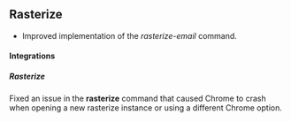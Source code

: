 ## Rasterize

- Improved implementation of the *rasterize-email* command.

#### Integrations

##### Rasterize

Fixed an issue in the **rasterize** command that caused Chrome to crash when opening a new rasterize instance or using a different Chrome option.